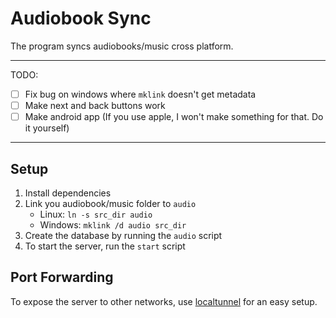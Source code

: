 # Audiobook Sync

The program syncs audiobooks/music cross platform.

---

TODO:

- [ ] Fix bug on windows where `mklink` doesn't get metadata
- [ ] Make next and back buttons work
- [ ] Make android app (If you use apple, I won't make something for that. Do it yourself)

---

## Setup

1. Install dependencies
2. Link you audiobook/music folder to `audio`
    - Linux: `ln -s src_dir audio`
    - Windows: `mklink /d audio src_dir`
3. Create the database by running the `audio` script
4. To start the server, run the `start` script

## Port Forwarding

To expose the server to other networks, use [localtunnel](https://www.npmjs.com/package/localtunnel) for an easy setup.

